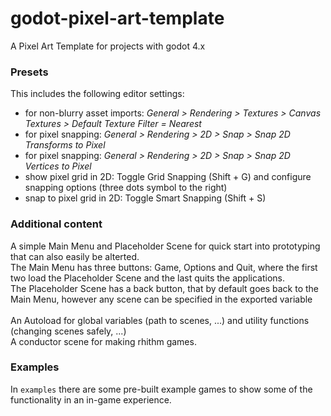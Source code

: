 # godot-pixel-art-template
A Pixel Art Template for projects with godot 4.x


### Presets
This includes the following editor settings:
- for non-blurry asset imports: *General > Rendering > Textures > Canvas Textures > Default Texture Filter = Nearest*
- for pixel snapping: *General > Rendering > 2D > Snap > Snap 2D Transforms to Pixel*
- for pixel snapping: *General > Rendering > 2D > Snap > Snap 2D Vertices to Pixel*
- show pixel grid in 2D: Toggle Grid Snapping (Shift + G) and configure snapping options (three dots symbol to the right) 
- snap to pixel grid in 2D: Toggle Smart Snapping (Shift + S)

### Additional content
A simple Main Menu and Placeholder Scene for quick start into prototyping that can also easily be alterted. <br>
The Main Menu has three buttons: Game, Options and Quit, where the first two load the Placeholder 
Scene and the last quits the applications. <br>
The Placeholder Scene has a back button, that by default goes back to the Main Menu, however any 
scene can be specified in the exported variable <br>
<br>
An Autoload for global variables (path to scenes, ...) and utility functions (changing scenes safely, ...) <br>
A conductor scene for making rhithm games.

### Examples
In `examples` there are some pre-built example games to show some of the functionality in an in-game experience.
